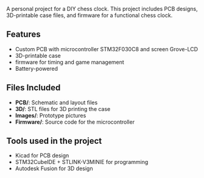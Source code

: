 A personal project for a DIY chess clock. This project includes PCB designs, 3D-printable case files, and firmware for a functional chess clock.

## Features
- Custom PCB with microcontroller STM32F030C8 and screen Grove-LCD 
- 3D-printable case
- firmware for timing and game management
- Battery-powered

## Files Included
- **PCB/**: Schematic and layout files
- **3D/**: STL files for 3D printing the case
- **Images/**: Prototype pictures
- **Firmware/**: Source code for the microcontroller

## Tools used in the project

- Kicad for PCB design
- STM32CubeIDE + STLINK-V3MINIE for programming
- Autodesk Fusion for 3D design

